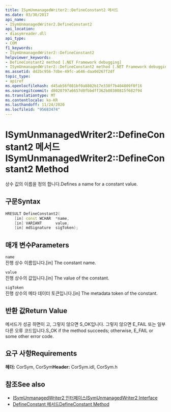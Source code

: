 ```yaml
---
title: ISymUnmanagedWriter2::DefineConstant2 메서드
ms.date: 03/30/2017
api_name:
- ISymUnmanagedWriter2.DefineConstant2
api_location:
- diasymreader.dll
api_type:
- COM
f1_keywords:
- ISymUnmanagedWriter2::DefineConstant2
helpviewer_keywords:
- DefineConstant2 method [.NET Framework debugging]
- ISymUnmanagedWriter2::DefineConstant2 method [.NET Framework debugging]
ms.assetid: dd2bc956-7dbe-49fc-a646-daa0d267f2df
topic_type:
- apiref
ms.openlocfilehash: d45ab56f081bf0a8802b17e338f7b404809f0f16
ms.sourcegitcommit: d8020797a6657d0fbbdff362b80300815f682f94
ms.translationtype: MT
ms.contentlocale: ko-KR
ms.lasthandoff: 11/24/2020
ms.locfileid: "95683474"
---
```

# <a name="isymunmanagedwriter2defineconstant2-method"></a><span data-ttu-id="4b893-102">ISymUnmanagedWriter2::DefineConstant2 메서드</span><span class="sxs-lookup"><span data-stu-id="4b893-102">ISymUnmanagedWriter2::DefineConstant2 Method</span></span>

<span data-ttu-id="4b893-103">상수 값의 이름을 정의 합니다.</span><span class="sxs-lookup"><span data-stu-id="4b893-103">Defines a name for a constant value.</span></span>  
  
## <a name="syntax"></a><span data-ttu-id="4b893-104">구문</span><span class="sxs-lookup"><span data-stu-id="4b893-104">Syntax</span></span>  
  
```cpp  
HRESULT DefineConstant2(  
    [in] const WCHAR  *name,  
    [in] VARIANT      value,  
    [in] mdSignature  sigToken);  
```  
  
## <a name="parameters"></a><span data-ttu-id="4b893-105">매개 변수</span><span class="sxs-lookup"><span data-stu-id="4b893-105">Parameters</span></span>  

 `name`  
 <span data-ttu-id="4b893-106">진행 상수 이름입니다.</span><span class="sxs-lookup"><span data-stu-id="4b893-106">[in] The constant name.</span></span>  
  
 `value`  
 <span data-ttu-id="4b893-107">진행 상수의 값입니다.</span><span class="sxs-lookup"><span data-stu-id="4b893-107">[in] The value of the constant.</span></span>  
  
 `sigToken`  
 <span data-ttu-id="4b893-108">진행 상수의 메타 데이터 토큰입니다.</span><span class="sxs-lookup"><span data-stu-id="4b893-108">[in] The metadata token of the constant.</span></span>  
  
## <a name="return-value"></a><span data-ttu-id="4b893-109">반환 값</span><span class="sxs-lookup"><span data-stu-id="4b893-109">Return Value</span></span>  

 <span data-ttu-id="4b893-110">메서드가 성공 하면이 고, 그렇지 않으면 S_OK입니다. 그렇지 않으면 E_FAIL 또는 일부 다른 오류 코드입니다.</span><span class="sxs-lookup"><span data-stu-id="4b893-110">S_OK if the method succeeds; otherwise, E_FAIL or some other error code.</span></span>  
  
## <a name="requirements"></a><span data-ttu-id="4b893-111">요구 사항</span><span class="sxs-lookup"><span data-stu-id="4b893-111">Requirements</span></span>  

 <span data-ttu-id="4b893-112">**헤더:** CorSym, CorSym</span><span class="sxs-lookup"><span data-stu-id="4b893-112">**Header:** CorSym.idl, CorSym.h</span></span>  
  
## <a name="see-also"></a><span data-ttu-id="4b893-113">참조</span><span class="sxs-lookup"><span data-stu-id="4b893-113">See also</span></span>

- [<span data-ttu-id="4b893-114">ISymUnmanagedWriter2 인터페이스</span><span class="sxs-lookup"><span data-stu-id="4b893-114">ISymUnmanagedWriter2 Interface</span></span>](isymunmanagedwriter2-interface.md)
- [<span data-ttu-id="4b893-115">DefineConstant 메서드</span><span class="sxs-lookup"><span data-stu-id="4b893-115">DefineConstant Method</span></span>](isymunmanagedwriter-defineconstant-method.md)
